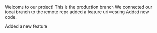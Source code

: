 Welcome to our project!
This is the production branch
We connected our local branch to the remote repo
added a feature
url=testing
Added new code.

Added a new feature